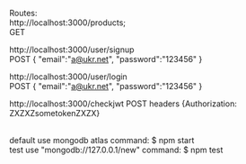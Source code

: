 Routes: </br>
http://localhost:3000/products; </br>
GET
</br>

http://localhost:3000/user/signup </br>
POST  {
      "email":"a@ukr.net",
      "password":"123456"
      }
<br>

http://localhost:3000/user/login </br>
POST  {
      "email":"a@ukr.net",
      "password":"123456"
      }
</br>      

http://localhost:3000/checkjwt
POST
headers {Authorization: ZXZXZsometokenZXZX}

</br>
default use mongodb atlas
command: $ npm start
</br>
test use "mongodb://127.0.0.1/new"
command: $ npm test
